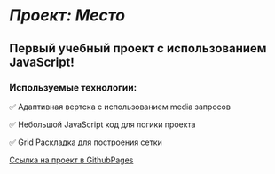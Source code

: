 # *Проект: Место*

## Первый учебный проект с использованием JavaScript!

### Используемые технологии:
:white_check_mark: Адаптивная вертска с использованием media запросов  

:white_check_mark: Небольшой JavaScript код для логики проекта  

:white_check_mark: Grid Раскладка для построения сетки

[Ссылка на проект в GithubPages](https://donik0807.github.io/mesto)